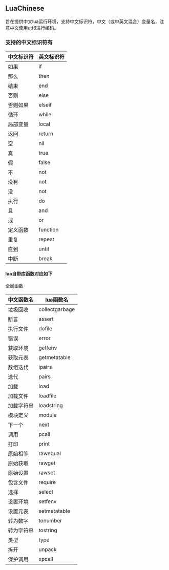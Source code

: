 ## LuaChinese

旨在提供中文lua运行环境，支持中文标识符，中文（或中英文混合）变量名，注意中文使用utf8进行编码。

### 支持的中文标识符有

| 中文标识符 | 英文标识符 |
| ---------- | ---------- |
| 如果       | if         |
| 那么       | then       |
| 结束       | end        |
| 否则       | else       |
| 否则如果   | elseif     |
| 循环       | while      |
| 局部变量   | local      |
| 返回       | return     |
| 空         | nil        |
| 真         | true       |
| 假         | false      |
| 不         | not        |
| 没有       | not        |
| 没         | not        |
| 执行       | do         |
| 且         | and        |
| 或         | or         |
| 定义函数   | function   |
| 重复       | repeat     |
| 直到       | until      |
| 中断       | break      |

#### lua自带库函数对应如下

全局函数

| 中文函数名 | lua函数名      |
| ---------- | -------------- |
| 垃圾回收   | collectgarbage |
| 断言       | assert         |
| 执行文件   | dofile         |
| 错误       | error          |
| 获取环境   | getfenv        |
| 获取元表   | getmetatable   |
| 数组迭代   | ipairs         |
| 迭代       | pairs          |
| 加载       | load           |
| 加载文件   | loadfile       |
| 加载字符串 | loadstring     |
| 模块定义   | module         |
| 下一个     | next           |
| 调用       | pcall          |
| 打印       | print          |
| 原始相等   | rawequal       |
| 原始获取   | rawget         |
| 原始设置   | rawset         |
| 包含文件   | require        |
| 选择       | select         |
| 设置环境   | setfenv        |
| 设置元表   | setmetatable   |
| 转为数字   | tonumber       |
| 转为字符串 | tostring       |
| 类型       | type           |
| 拆开       | unpack         |
| 保护调用   | xpcall         |

